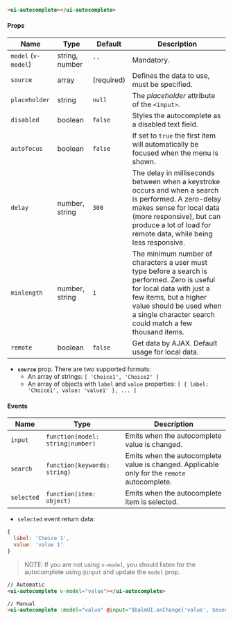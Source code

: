 ```html
<ui-autocomplete></ui-autocomplete>
```

#### Props

| Name                | Type           | Default    | Description                                                                                                                                                                                                                             |
| ------------------- | -------------- | ---------- | --------------------------------------------------------------------------------------------------------------------------------------------------------------------------------------------------------------------------------------- |
| `model` (`v-model`) | string, number | `''`       | Mandatory.                                                                                                                                                                                                                              |
| `source`            | array          | (required) | Defines the data to use, must be specified.                                                                                                                                                                                             |
| `placeholder`       | string         | `null`     | The _placeholder_ attribute of the `<input>`.                                                                                                                                                                                           |
| `disabled`          | boolean        | `false`    | Styles the autocomplete as a disabled text field.                                                                                                                                                                                       |
| `autofocus`         | boolean        | `false`    | If set to `true` the first item will automatically be focused when the menu is shown.                                                                                                                                                   |
| `delay`             | number, string | `300`      | The delay in milliseconds between when a keystroke occurs and when a search is performed. A zero-delay makes sense for local data (more responsive), but can produce a lot of load for remote data, while being less responsive.        |
| `minlength`         | number, string | `1`        | The minimum number of characters a user must type before a search is performed. Zero is useful for local data with just a few items, but a higher value should be used when a single character search could match a few thousand items. |
| `remote`            | boolean        | `false`    | Get data by AJAX. Default usage for local data.                                                                                                                                                                                         |

- **`source`** prop. There are two supported formats:
  - An array of strings: `[ 'Choice1', 'Choice2' ]`
  - An array of objects with `label` and `value` properties: `[ { label: 'Choice1', value: 'value1' }, ... ]`

#### Events

| Name       | Type                              | Description                                                                                  |
| ---------- | --------------------------------- | -------------------------------------------------------------------------------------------- |
| `input`    | `function(model: string\|number)` | Emits when the autocomplete value is changed.                                                |
| `search`   | `function(keywords: string)`      | Emits when the autocomplete value is changed. Applicable only for the `remote` autocomplete. |
| `selected` | `function(item: object)`          | Emits when the autocomplete item is selected.                                                |

- `selected` event return data:

```js
{
  label: 'Choice 1',
  value: 'value 1'
}
```

> NOTE: If you are not using `v-model`, you should listen for the autocomplete using `@input` and update the `model` prop.

```html
// Automatic
<ui-autocomplete v-model="value"></ui-autocomplete>

// Manual
<ui-autocomplete :model="value" @input="$balmUI.onChange('value', $event)"></ui-autocomplete>
```
